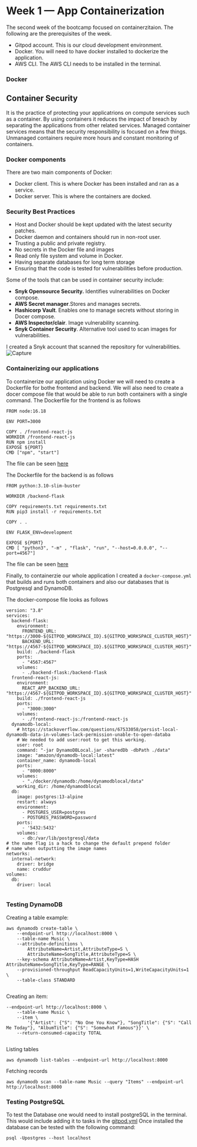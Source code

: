 # Week 1 — App Containerization
The second week of the bootcamp focused on containerzitaion. The following are the prerequisites of the week.
 - Gitpod account. This is our cloud development environment.
 - Docker. You will need to have docker installed to dockerize the application.
 - AWS CLI. The AWS CLI needs to be installed in the terminal.

### Docker

## Container Security
It is the practice of protecting your applicatrions on compute services such as a container. By using containers it reduces the impact of breach by separating the applications from other related services. Managed container services means that the security responsibility is focused on a few things. Unmanaged containers require more hours and constant monitoring of containers.

### Docker components 
There are two main components of Docker:
 - Docker client. This is where Docker has been installed and ran as a service.
 - Docker server. This is where the containers are docked.
 
### Security Best Practices
 - Host and Docker should be kept updated with the latest security patches.
 - Docker daemon and containers should run in non-root user.
 - Trusting a public and private registry. 
 - No secrets in the Docker file and images
 - Read only file system and volume in Docker.
 - Having separate databases for long term storage
 - Ensuring that the code is tested for vulnerabilities before production.
 
 Some of the tools that can be used in container security include:
  - **Snyk Opensource Security.** Identifies vulnerabilities on Docker compose.
  - **AWS Secret manager**.Stores and manages secrets.
  - **Hashicorp Vault**. Enables one to manage secrets without storing in Docer compose.
  - **AWS Inspector/clair**. Image vulnerability scanning.
  - **Snyk Container Security**. Alternative tool used to scan images for vulnerabilities.

I created a Snyk account that scanned the repository for vulnerabilities.
![Capture](https://user-images.githubusercontent.com/92152669/221453464-95aed57d-bcc7-43ed-b778-260cf535f96e.PNG)

### Containerizing our applications
To containerize our application using Docker we will need to create a Dockerfile for bothe frontend and backend. We will
also need to create a docer compose file that would be able to run both containers with a single command.
The Dockerfile for the frontend is as follows
```
FROM node:16.18

ENV PORT=3000

COPY . /frontend-react-js
WORKDIR /frontend-react-js
RUN npm install
EXPOSE ${PORT}
CMD ["npm", "start"]

```
The file can be seen [here](https://github.com/Gathu17/aws-bootcamp-cruddur-2023/blob/main/frontend-react-js/Dockerfile)

The Dockerfile for the backend is as follows

```
FROM python:3.10-slim-buster

WORKDIR /backend-flask

COPY requirements.txt requirements.txt
RUN pip3 install -r requirements.txt

COPY . .

ENV FLASK_ENV=development

EXPOSE ${PORT}
CMD [ "python3", "-m" , "flask", "run", "--host=0.0.0.0", "--port=4567"]

```
The file can be seen [here](https://github.com/Gathu17/aws-bootcamp-cruddur-2023/blob/main/backend-flask/Dockerfile)

Finally, to containerzie our whole application I created a ```docker-compose.yml``` that builds and runs both containers and also our databases that is Postgresql 
and DynamoDB.

The docker-compose file looks as follows

```
version: "3.8"
services:
  backend-flask:
    environment:
      FRONTEND_URL: "https://3000-${GITPOD_WORKSPACE_ID}.${GITPOD_WORKSPACE_CLUSTER_HOST}"
      BACKEND_URL: "https://4567-${GITPOD_WORKSPACE_ID}.${GITPOD_WORKSPACE_CLUSTER_HOST}"
    build: ./backend-flask
    ports:
      - "4567:4567"
    volumes:
      - ./backend-flask:/backend-flask
  frontend-react-js:
    environment:
      REACT_APP_BACKEND_URL: "https://4567-${GITPOD_WORKSPACE_ID}.${GITPOD_WORKSPACE_CLUSTER_HOST}"
    build: ./frontend-react-js
    ports:
      - "3000:3000"
    volumes:
      - ./frontend-react-js:/frontend-react-js
  dynamodb-local:
    # https://stackoverflow.com/questions/67533058/persist-local-dynamodb-data-in-volumes-lack-permission-unable-to-open-databa
    # We needed to add user:root to get this working.
    user: root
    command: "-jar DynamoDBLocal.jar -sharedDb -dbPath ./data"
    image: "amazon/dynamodb-local:latest"
    container_name: dynamodb-local
    ports:
      - "8000:8000"
    volumes:
      - "./docker/dynamodb:/home/dynamodblocal/data"
    working_dir: /home/dynamodblocal
  db:
    image: postgres:13-alpine
    restart: always
    environment:
      - POSTGRES_USER=postgres
      - POSTGRES_PASSWORD=password
    ports:
      - '5432:5432'
    volumes: 
      - db:/var/lib/postgresql/data
# the name flag is a hack to change the default prepend folder
# name when outputting the image names
networks: 
  internal-network:
    driver: bridge
    name: cruddur
volumes:
  db:
    driver: local
    
```
### Testing DynamoDB
Creating a table example:
```
aws dynamodb create-table \
    --endpoint-url http://localhost:8000 \
    --table-name Music \
    --attribute-definitions \
        AttributeName=Artist,AttributeType=S \
        AttributeName=SongTitle,AttributeType=S \
    --key-schema AttributeName=Artist,KeyType=HASH AttributeName=SongTitle,KeyType=RANGE \
    --provisioned-throughput ReadCapacityUnits=1,WriteCapacityUnits=1 \
    --table-class STANDARD
    
```
Creating an item:
```
--endpoint-url http://localhost:8000 \
    --table-name Music \
    --item \
        '{"Artist": {"S": "No One You Know"}, "SongTitle": {"S": "Call Me Today"}, "AlbumTitle": {"S": "Somewhat Famous"}}' \
    --return-consumed-capacity TOTAL  
    
```
Listing tables
```
aws dynamodb list-tables --endpoint-url http://localhost:8000

```
Fetching records
```
aws dynamodb scan --table-name Music --query "Items" --endpoint-url http://localhost:8000

```
### Testing PostgreSQL
To test the Database one would need to install postgreSQL in the terminal. This would include adding it to tasks in the [gitpod.yml](https://github.com/Gathu17/aws-bootcamp-cruddur-2023/blob/main/.gitpod.yml)
Once installed the database can be tested with the following command:
```
psql -Upostgres --host localhost
```


